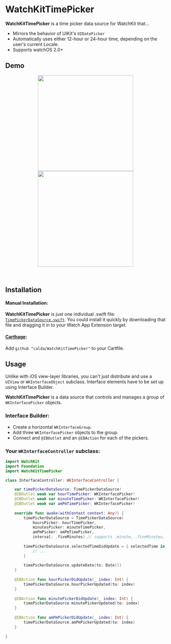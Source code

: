 # WatchKitTimePicker

**WatchKitTimePicker** is a time picker data source for WatchKit that...
 - Mirrors the behavior of UIKit's `UIDatePicker`
 - Automatically uses either 12-hour or 24-hour time, depending on the user's current Locale.
 - Supports watchOS 2.0+
 
## Demo
 
<p align="center">
    <img src="images/watchkit time picker 12hr.gif" width="300px">  <img src="images/watchkit time picker 24hr.gif" width="300px">
</p>

<br>


## Installation

#### Manual Installation:

**WatchKitTimePicker** is just one individual .swift file: [`TimePickerDataSource.swift`](https://github.com/calda/WatchKitTimePicker/blob/master/WatchKitTimePicker/TimePickerDataSource.swift). You could install it quickly by downloading that file and dragging it in to your Watch App Extension target.

#### [Carthage](https://github.com/Carthage/Carthage):

Add `github "calda/WatchKitTimePicker"` to your Cartfile.

## Usage

Unlike with iOS view-layer libraries, you can't just distribute and use a `UIView` or `WKInterfaceObject` subclass. Interface elements have to be set up using Interface Builder.

**WatchKitTimePicker** is a data source that controls and manages a group of `WKInterfacePicker` objects. 

### Interface Builder:

- Create a horizontal `WKInterfaceGroup`.
- Add three `WKInterfacePicker` objects to the group.
- Connect and `@IBOutlet` and an `@IBAction` for each of the pickers.

### Your `WKInterfaceController` subclass:

```Swift
import WatchKit
import Foundation
import WatchKitTimePicker

class InterfaceController: WKInterfaceController {

    var timePickerDataSource: TimePickerDataSource!
    @IBOutlet weak var hourTimePicker: WKInterfacePicker!
    @IBOutlet weak var minuteTimePicker: WKInterfacePicker!
    @IBOutlet weak var amPmTimePicker: WKInterfacePicker!
    
    override func awake(withContext context: Any?) {
        timePickerDataSource = TimePickerDataSource(
            hoursPicker: hourTimePicker,
            minutesPicker: minuteTimePicker,
            amPmPicker: amPmTimePicker,
            interval: .fiveMinutes) // supports .minute, .fiveMinutes, .fifteenMinutes, and .halfHour
        
        timePickerDataSource.selectedTimeDidUpdate = { selectedTime in
            // ...
        }
        
        timePickerDataSource.updateDate(to: Date())
    }
    
    @IBAction func hourPickerDidUpdate(_ index: Int) {
        timePickerDataSource.hourPickerUpdated(to: index)
    }
    
    @IBAction func minutePickerDidUpdate(_ index: Int) {
        timePickerDataSource.minutePickerUpdated(to: index)
    }
    
    @IBAction func amPmPickerDidUpdate(_ index: Int) {
        timePickerDataSource.amPmPickerUpdated(to: index)
    }
    
}

```

